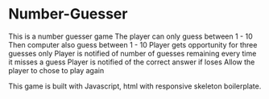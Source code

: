 # Number-Guesser
This is a number guesser game
The player can only guess between 1 - 10
Then computer also guess between 1 - 10
Player gets opportunity for three guesses only
Player is notified of number of guesses remaining every time it misses a guess
Player is notified of the correct answer if loses
Allow the player to chose to play again

This game is built with Javascript, html with responsive skeleton boilerplate.